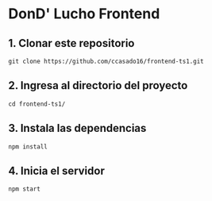 # DonD' Lucho Frontend

## 1. Clonar este repositorio
    git clone https://github.com/ccasado16/frontend-ts1.git 

## 2. Ingresa al directorio del proyecto
    cd frontend-ts1/

## 3. Instala las dependencias
    npm install


## 4. Inicia el servidor
    npm start
